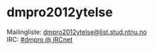 dmpro2012ytelse
===============

Mailingliste: [dmpro2012ytelse@list.stud.ntnu.no](mailto:dmpro2012ytelse@list.stud.ntnu.no)  
IRC: [#dmpro @ IRCnet](irc://irc.ifi.uio.no/dmpro)